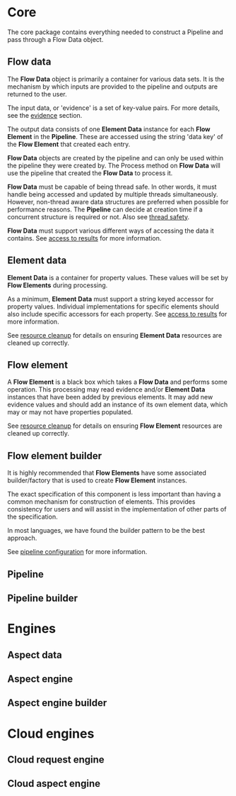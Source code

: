 
# Core 

The core package contains everything needed to construct a Pipeline and pass through 
a Flow Data object.

## Flow data

The **Flow Data** object is primarily a container for various data sets. It is the 
mechanism by which inputs are provided to the pipeline and outputs are returned to 
the user.

The input data, or 'evidence' is a set of key-value pairs. For more details, 
see the [evidence](features/evidence.md) section.

The output data consists of one **Element Data** instance for each **Flow Element** 
in the **Pipeline**. These are accessed using the string 'data key' of the
 **Flow Element** that created each entry.

**Flow Data** objects are created by the pipeline and can only be used within the 
pipeline they were created by. The Process method on **Flow Data** will use the 
pipeline that created the **Flow Data** to process it.

**Flow Data** must be capable of being thread safe. In other words, it must handle 
  being accessed and updated by multiple threads simultaneously. However, non-thread 
  aware data structures are preferred when possible for performance reasons. 
  The **Pipeline** can decide at creation time if a concurrent structure is required 
  or not. Also see [thread safety](features/thread-safety.md).

**Flow Data** must support various different ways of accessing the data it contains. 
See [access to results](features/access-to-results.md) for more information.

## Element data

**Element Data** is a container for property values. These values will be set by 
**Flow Elements** during processing.

As a minimum, **Element Data** must support a string keyed accessor for property 
values. Individual implementations for specific elements should also include 
specific accessors for each property. 
See [access to results](features/access-to-results.md) for more information.

See [resource cleanup](features/resource-cleanup.md) for details on ensuring 
**Element Data** resources are cleaned up correctly.

## Flow element

A **Flow Element** is a black box which takes a **Flow Data** and performs some 
operation. This processing may read evidence and/or **Element Data** instances that 
have been added by previous elements. It may add new evidence values and should add 
an instance of its own element data, which may or may not have properties populated.

See [resource cleanup](features/resource-cleanup.md) for details on ensuring 
**Flow Element** resources are cleaned up correctly.

## Flow element builder

It is highly recommended that **Flow Elements** have some associated builder/factory 
that is used to create **Flow Element** instances.

The exact specification of this component is less important than having a common 
mechanism for construction of elements. This provides consistency for users and 
will assist in the implementation of other parts of the specification.

In most languages, we have found the builder pattern to be the best approach.

See [pipeline configuration](features/pipeline-configuration.md) for more information.

## Pipeline

## Pipeline builder

# Engines

## Aspect data

## Aspect engine

## Aspect engine builder

# Cloud engines

## Cloud request engine

## Cloud aspect engine